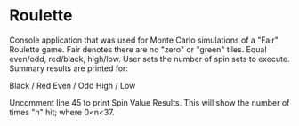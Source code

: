 # Roulette

Console application that was used for Monte Carlo simulations of a "Fair" Roulette game.  Fair denotes there are no "zero" or "green" tiles.  Equal even/odd, red/black, high/low. User sets the number of spin sets to execute. Summary results are printed for:

Black / Red
Even / Odd
High / Low

Uncomment line 45 to print Spin Value Results.  This will show the number of times "n" hit; where 0<n<37.
